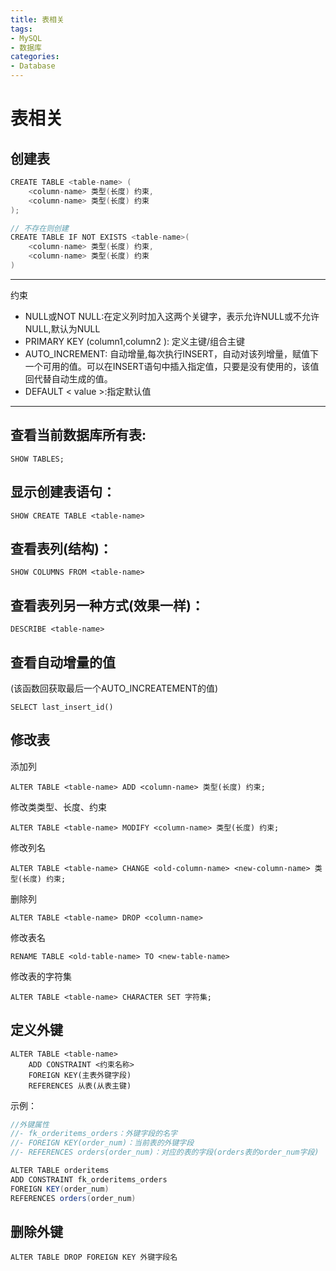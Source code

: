 ```yaml
---
title: 表相关
tags: 
- MySQL
- 数据库
categories: 
- Database
---
```


# 表相关

## 创建表
```java
CREATE TABLE <table-name> (
	<column-name> 类型(长度) 约束,
	<column-name> 类型(长度) 约束
);

// 不存在则创建
CREATE TABLE IF NOT EXISTS <table-name>(
	<column-name> 类型(长度) 约束,
	<column-name> 类型(长度) 约束
)
```

---

约束
- NULL或NOT NULL:在定义列时加入这两个关键字，表示允许NULL或不允许NULL,默认为NULL
- PRIMARY KEY (column1,column2 ): 定义主键/组合主键
- AUTO_INCREMENT:  自动增量,每次执行INSERT，自动对该列增量，赋值下一个可用的值。可以在INSERT语句中插入指定值，只要是没有使用的，该值回代替自动生成的值。
- DEFAULT < value >:指定默认值

---

## 查看当前数据库所有表:

```
SHOW TABLES;
```

## 显示创建表语句：

```
SHOW CREATE TABLE <table-name>
```

## 查看表列(结构)：
```
SHOW COLUMNS FROM <table-name>
```

## 查看表列另一种方式(效果一样)：

```
DESCRIBE <table-name>
```

## 查看自动增量的值

(该函数回获取最后一个AUTO_INCREATEMENT的值)

```
SELECT last_insert_id()
```

## 修改表

添加列
```
ALTER TABLE <table-name> ADD <column-name> 类型(长度) 约束; 
```

修改类类型、长度、约束
```
ALTER TABLE <table-name> MODIFY <column-name> 类型(长度) 约束; 
```

修改列名
```
ALTER TABLE <table-name> CHANGE <old-column-name> <new-column-name> 类型(长度) 约束; 
```

删除列 
```
ALTER TABLE <table-name> DROP <column-name>
```

修改表名
```
RENAME TABLE <old-table-name> TO <new-table-name>
```

修改表的字符集
```
ALTER TABLE <table-name> CHARACTER SET 字符集;
```





## 定义外键
```
ALTER TABLE <table-name>
	ADD CONSTRAINT <约束名称>
	FOREIGN KEY(主表外键字段)
	REFERENCES 从表(从表主键)
```
示例：
```java
//外键属性
//- fk_orderitems_orders：外键字段的名字
//- FOREIGN KEY(order_num)：当前表的外键字段
//- REFERENCES orders(order_num)：对应的表的字段(orders表的order_num字段)

ALTER TABLE orderitems
ADD CONSTRAINT fk_orderitems_orders
FOREIGN KEY(order_num) 
REFERENCES orders(order_num)
```

## 删除外键
```
ALTER TABLE DROP FOREIGN KEY 外键字段名
```
